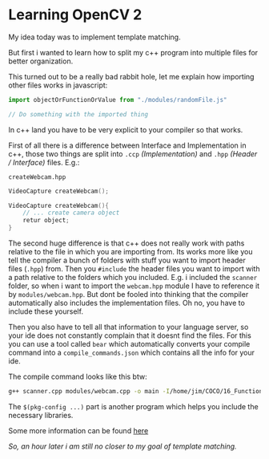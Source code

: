 # Learning OpenCV 2

My idea today was to implement template matching.

But first i wanted to learn how to split my c++ program into multiple files for better organization.

This turned out to be a really bad rabbit hole, let me explain how importing other files works in javascript:

```js
import objectOrFunctionOrValue from "./modules/randomFile.js"

// Do something with the imported thing
```

In c++ land you have to be very explicit to your compiler so that works.

First of all there is a difference between Interface and Implementation in c++, those two things are split into `.ccp` _(Implementation)_ and `.hpp` _(Header / Interface)_ files. E.g.:

`createWebcam.hpp`

```hpp
VideoCapture createWebcam();
```

```cpp
VideoCapture createWebcam(){
	// ... create camera object
	retur object;
}
```

The second huge difference is that c++ does not really work with paths relative to the file in which you are importing from. Its works more like you tell the compiler a bunch of folders with stuff you want to import header files (`.hpp`) from. 
Then you `#include` the header files you want to import with a path relative to the folders which you included. E.g. i included the `scanner` folder, so when i want to import the `webcam.hpp` module I have to reference it by `modules/webcam.hpp`. 
But dont be fooled into thinking that the compiler automatically also includes the implementation files. Oh no, you have to include these yourself.

Then you also have to tell all that information to your language server, so your ide does not constantly complain that it doesnt find the files. For this you can use a tool called `bear` which automatically converts your compile command into a `compile_commands.json` which contains all the info for your ide.

The compile command looks like this btw:

```bash
g++ scanner.cpp modules/webcam.cpp -o main -I/home/jim/COCO/16_FunctionObjects/scanner/ $(pkg-config --cflags --libs opencv4) && ./main
```

The `$(pkg-config ...)` part is another program which helps you include the necessary libraries.

Some more information can be found [here](https://earthly.dev/blog/g++-makefile/)

_So, an hour later i am still no closer to my goal of template matching._
